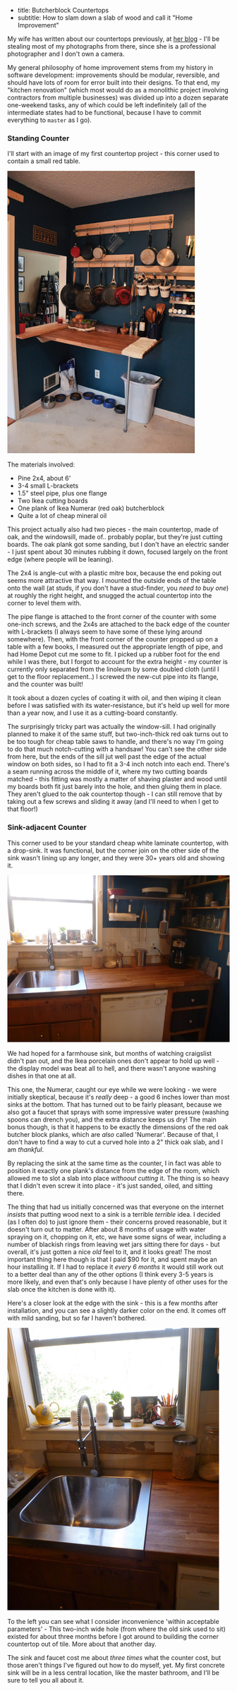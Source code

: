 * title: Butcherblock Countertops
* subtitle: How to slam down a slab of wood and call it "Home Improvement"

My wife has written about our countertops previously, at
[her blog](rusticmodern.blogspot.com) - I'll be stealing most of my photographs
from there, since she is a professional photographer and I don't own a camera.

My general philosophy of home improvement stems from my history in software
development: improvements should be modular, reversible, and should have lots
of room for error built into their designs. To that end, my "kitchen renovation"
(which most would do as a monolithic project involving contractors from multiple
businesses) was divided up into a dozen separate one-weekend tasks, any of which
could be left indefinitely (all of the intermediate states had to be functional,
because I have to commit everything to `master` as I go).

### Standing Counter

I'll start with an image of my first countertop project - this corner used to
contain a small red table.

![Standing Countertop](/images/kitchen/standing-counter.jpg)

The materials involved:

* Pine 2x4, about 6'
* 3-4 small L-brackets
* 1.5" steel pipe, plus one flange
* Two Ikea cutting boards
* One plank of Ikea Numerar (red oak) butcherblock
* Quite a lot of cheap mineral oil

This project actually also had two pieces - the main countertop, made of oak,
and the windowsill, made of.. probably poplar, but they're just cutting boards.
The oak plank got some sanding, but I don't have an electric sander - I just
spent about 30 minutes rubbing it down, focused largely on the front edge (where
people will be leaning).

The 2x4 is angle-cut with a plastic mitre box, because the end poking out seems
more attractive that way. I mounted the outside ends of the table onto the wall
(at studs, if you don't have a stud-finder, you *need to buy one*) at roughly the
right height, and snugged the actual countertop into the corner to level them with.

The pipe flange is attached to the front corner of the counter with some one-inch
screws, and the 2x4s are attached to the back edge of the counter with L-brackets
(I always seem to have some of these lying around somewhere). Then, with the front
corner of the counter propped up on a table with a few books, I measured out the
appropriate length of pipe, and had Home Depot cut me some to fit. I picked up
a rubber foot for the end while I was there, but I forgot to account for the extra
height - my counter is currently only separated from the linoleum by some doubled
cloth (until I get to the floor replacement..) I screwed the new-cut pipe into
its flange, and the counter was built!

It took about a dozen cycles of coating it with oil, and then wiping it clean
before I was satisfied with its water-resistance, but it's held up well for
more than a year now, and I use it as a cutting-board constantly.

The surprisingly tricky part was actually the window-sill. I had originally planned
to make it of the same stuff, but two-inch-thick red oak turns out to be too
tough for cheap table saws to handle, and there's no way I'm going to do that
much notch-cutting with a handsaw! You can't see the other side from here, but
the ends of the sill jut well past the edge of the actual window on both sides,
so I had to fit a 3-4 inch notch into each end. There's a seam running across
the middle of it, where my two cutting boards matched - this fitting was mostly
a matter of shaving plaster and wood until my boards both fit just barely into
the hole, and then gluing them in place. They aren't glued to the oak countertop
though - I can still remove that by taking out a few screws and sliding it away
(and I'll need to when I get to that floor!)

### Sink-adjacent Counter

This corner used to be your standard cheap white laminate countertop, with a
drop-sink. It was functional, but the corner join on the other side of the sink
wasn't lining up any longer, and they were 30+ years old and showing it.

![Corner Countertop](/images/kitchen/corner-countertop.jpg)

We had hoped for a farmhouse sink, but months of watching craigslist didn't pan
out, and the Ikea porcelain ones don't appear to hold up well - the display model
was beat all to hell, and there wasn't anyone washing dishes in that one at all.

This one, the Numerar, caught our eye while we were looking - we were initially
skeptical, because it's *really* deep - a good 6 inches lower than most sinks at
the bottom. That has turned out to be fairly pleasant, because we also got a
faucet that sprays with some impressive water pressure (washing spoons can drench
you), and the extra distance keeps us dry! The main bonus though, is that it
happens to be exactly the dimensions of the red oak butcher block planks, which
are *also* called 'Numerar'. Because of that, I don't have to find a way to cut
a curved hole into a 2" thick oak slab, and I am *thankful*.

By replacing the sink at the same time as the counter, I in fact was able to
position it exactly one plank's distance from the edge of the room, which allowed
me to slot a slab into place *withoout cutting* it. The thing is so heavy that I
didn't even screw it into place - it's just sanded, oiled, and sitting there.

The thing that had us initially concerned was that everyone on the internet
*insists* that putting wood next to a sink is a terrible *terrible* idea. I
decided (as I often do) to just ignore them - their concerns proved reasonable,
but it doesn't turn out to matter. After about 8 months of usage with water spraying
on it, chopping on it, etc, we have some signs of wear, including a number of blackish
rings from leaving wet jars sitting there for days - but overall, it's just gotten
a nice *old* feel to it, and it looks great! The most important thing here though is that
I paid $90 for it, and spent maybe an hour installing it. If I had to replace it
*every 6 months* it would still work out to a better deal than any of the other
options (I think every 3-5 years is more likely, and even that's only because I
have plenty of other uses for the slab once the kitchen is done with it).

Here's a closer look at the edge with the sink - this is a few months after
installation, and you can see a slightly darker color on the end. It comes off
with mild sanding, but so far I haven't bothered.

![Countertop Edge With Sink](/images/kitchen/counter-and-sink.jpg)

To the left you can see what I consider inconvenience 'within acceptable
parameters' - This two-inch wide hole (from where the old sink used to sit)
existed for about three months before I got around to building the corner
countertop out of tile. More about that another day.

The sink and faucet cost me about *three times* what the counter cost, but those
aren't things I've figured out how to do myself, yet. My first concrete sink will
be in a less central location, like the master bathroom, and I'll be sure to tell
you all about it.
